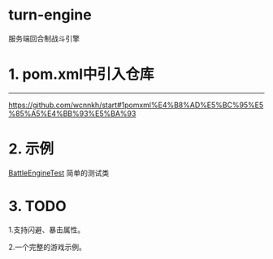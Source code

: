 # turn-engine
服务端回合制战斗引擎

# 1. pom.xml中引入仓库
-------------------
https://github.com/wcnnkh/start#1pomxml%E4%B8%AD%E5%BC%95%E5%85%A5%E4%BB%93%E5%BA%93

# 2. 示例
[BattleEngineTest](https://github.com/wcnnkh/turn-engine/blob/master/turn-engine-core/src/test/java/io/github/wcnnkh/turn/engine/core/test/BattleEngineTest.java)  简单的测试类


# 3. TODO
1.支持闪避、暴击属性。

2.一个完整的游戏示例。
